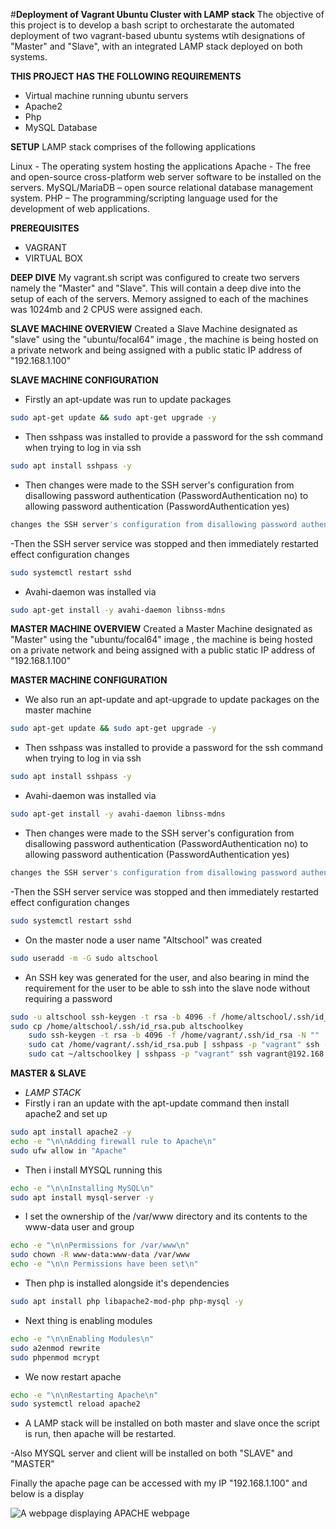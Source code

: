 #**Deployment of Vagrant Ubuntu Cluster with LAMP stack**
The objective of this project is to develop a bash script to orchestarate the automated deployment of two vagrant-based ubuntu systems wtih designations of "Master" and "Slave", with an integrated LAMP stack deployed on both systems.

**THIS PROJECT HAS THE FOLLOWING REQUIREMENTS**
- Virtual machine running ubuntu servers
- Apache2 
- Php
- MySQL Database 

**SETUP**
LAMP stack comprises of the following applications

Linux - The operating system hosting the applications
Apache - The free and open-source cross-platform web server software to be installed on the servers.
MySQL/MariaDB – open source relational database management system.
PHP – The programming/scripting language used for the development of  web applications.


**PREREQUISITES**
- VAGRANT
- VIRTUAL BOX

**DEEP DIVE**
My vagrant.sh script was configured to create two servers namely the "Master" and "Slave". This will contain a deep dive into the setup of each of the servers.
Memory assigned to each of the machines was 1024mb and 2 CPUS were assigned each.

**SLAVE MACHINE OVERVIEW**
Created a Slave Machine designated as "slave" using the "ubuntu/focal64" image , the machine is being hosted on a private network and being assigned with a public static IP address of "192.168.1.100"

**SLAVE MACHINE CONFIGURATION**
- Firstly an apt-update was run to update packages 

```bash
sudo apt-get update && sudo apt-get upgrade -y
```

- Then sshpass was installed to provide a password for the ssh command when trying to log in  via ssh
```bash
sudo apt install sshpass -y
```
- Then changes were made to the SSH server's configuration from disallowing password authentication (PasswordAuthentication no) to allowing password authentication (PasswordAuthentication yes)
```bash
changes the SSH server's configuration from disallowing password authentication (PasswordAuthentication no) to allowing password authentication (PasswordAuthentication yes)
```
-Then the SSH server service was stopped and then immediately restarted effect configuration changes 
```bash
sudo systemctl restart sshd
```

- Avahi-daemon was installed via 
```bash
sudo apt-get install -y avahi-daemon libnss-mdns
```

**MASTER MACHINE OVERVIEW**
Created a Master Machine designated as "Master" using the "ubuntu/focal64" image , the machine is being hosted on a private network and being assigned with a public static IP address of "192.168.1.100"

**MASTER MACHINE CONFIGURATION**
- We also run an apt-update and apt-upgrade to update packages on the master machine

```bash
sudo apt-get update && sudo apt-get upgrade -y
```

- Then sshpass was installed to provide a password for the ssh command when trying to log in  via ssh
```bash
sudo apt install sshpass -y
```

- Avahi-daemon was installed via 
```bash
sudo apt-get install -y avahi-daemon libnss-mdns
```

- Then changes were made to the SSH server's configuration from disallowing password authentication (PasswordAuthentication no) to allowing password authentication (PasswordAuthentication yes)
```bash
changes the SSH server's configuration from disallowing password authentication (PasswordAuthentication no) to allowing password authentication (PasswordAuthentication yes)
```
-Then the SSH server service was stopped and then immediately restarted effect configuration changes 
```bash
sudo systemctl restart sshd
```

- On the master node a user name "Altschool" was created 
```bash
sudo useradd -m -G sudo altschool
```

- An SSH key was generated for the user, and also bearing in mind the requirement for the user to be able to ssh into the slave node without requiring a password 

```bash
sudo -u altschool ssh-keygen -t rsa -b 4096 -f /home/altschool/.ssh/id_rsa -N "" -y
sudo cp /home/altschool/.ssh/id_rsa.pub altschoolkey
    sudo ssh-keygen -t rsa -b 4096 -f /home/vagrant/.ssh/id_rsa -N ""
    sudo cat /home/vagrant/.ssh/id_rsa.pub | sshpass -p "vagrant" ssh -o StrictHostKeyChecking=no vagrant@192.168.1.100 'mkdir -p ~/.ssh && cat >> ~/.ssh/authorized_keys'
    sudo cat ~/altschoolkey | sshpass -p "vagrant" ssh vagrant@192.168.1.100 'mkdir -p ~/.ssh && cat >> ~/.ssh/authorized_keys'
```

**MASTER & SLAVE**
- *LAMP STACK*
- Firstly i ran an update with the apt-update command then install apache2 and set up
```bash
sudo apt install apache2 -y
echo -e "\n\nAdding firewall rule to Apache\n"
sudo ufw allow in "Apache"
```
- Then i install MYSQL running this
```bash
echo -e "\n\nInstalling MySQL\n"
sudo apt install mysql-server -y
``` 

- I set the ownership of the /var/www directory and its contents to the www-data user and group
```bash
echo -e "\n\nPermissions for /var/www\n"
sudo chown -R www-data:www-data /var/www
echo -e "\n\n Permissions have been set\n"
```

- Then php is installed alongside it's dependencies 
```bash
sudo apt install php libapache2-mod-php php-mysql -y
```

- Next thing is enabling modules 
```bash
echo -e "\n\nEnabling Modules\n"
sudo a2enmod rewrite
sudo phpenmod mcrypt
```

- We now restart apache 
```bash
echo -e "\n\nRestarting Apache\n"
sudo systemctl reload apache2
```

- A LAMP stack will be installed on both master and slave once the script is run, then apache will be restarted.

-Also MYSQL server and client will be installed on both "SLAVE" and "MASTER" 

Finally the apache page can be accessed with my IP "192.168.1.100" and below is a display 

![A webpage displaying APACHE webpage](apachedisplay.png)